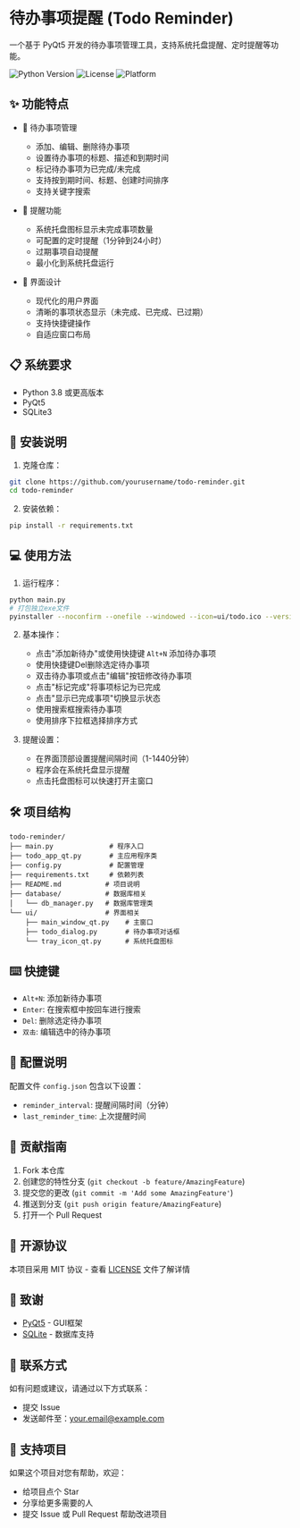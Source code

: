 # 待办事项提醒 (Todo Reminder)

一个基于 PyQt5 开发的待办事项管理工具，支持系统托盘提醒、定时提醒等功能。

![Python Version](https://img.shields.io/badge/python-3.8%2B-blue)
![License](https://img.shields.io/badge/license-MIT-green)
![Platform](https://img.shields.io/badge/platform-Windows%20%7C%20Linux%20%7C%20macOS-lightgrey)

## ✨ 功能特点

- 📝 待办事项管理
  - 添加、编辑、删除待办事项
  - 设置待办事项的标题、描述和到期时间
  - 标记待办事项为已完成/未完成
  - 支持按到期时间、标题、创建时间排序
  - 支持关键字搜索

- 🔔 提醒功能
  - 系统托盘图标显示未完成事项数量
  - 可配置的定时提醒（1分钟到24小时）
  - 过期事项自动提醒
  - 最小化到系统托盘运行

- 🎨 界面设计
  - 现代化的用户界面
  - 清晰的事项状态显示（未完成、已完成、已过期）
  - 支持快捷键操作
  - 自适应窗口布局

## 📋 系统要求

- Python 3.8 或更高版本
- PyQt5
- SQLite3

## 🚀 安装说明

1. 克隆仓库：
```bash
git clone https://github.com/yourusername/todo-reminder.git
cd todo-reminder
```

2. 安装依赖：
```bash
pip install -r requirements.txt
```

## 💻 使用方法

1. 运行程序：
```bash
python main.py
# 打包独立exe文件
pyinstaller --noconfirm --onefile --windowed --icon=ui/todo.ico --version-file=version-info.txt --clean --add-data "ui/todo.ico;ui/" main.py
```

2. 基本操作：
   - 点击"添加新待办"或使用快捷键 `Alt+N` 添加待办事项
   - 使用快捷键Del删除选定待办事项
   - 双击待办事项或点击"编辑"按钮修改待办事项
   - 点击"标记完成"将事项标记为已完成
   - 点击"显示已完成事项"切换显示状态
   - 使用搜索框搜索待办事项
   - 使用排序下拉框选择排序方式

3. 提醒设置：
   - 在界面顶部设置提醒间隔时间（1-1440分钟）
   - 程序会在系统托盘显示提醒
   - 点击托盘图标可以快速打开主窗口

## 🛠️ 项目结构

```
todo-reminder/
├── main.py              # 程序入口
├── todo_app_qt.py       # 主应用程序类
├── config.py            # 配置管理
├── requirements.txt     # 依赖列表
├── README.md           # 项目说明
├── database/           # 数据库相关
│   └── db_manager.py   # 数据库管理类
└── ui/                 # 界面相关
    ├── main_window_qt.py    # 主窗口
    ├── todo_dialog.py       # 待办事项对话框
    └── tray_icon_qt.py      # 系统托盘图标
```

## ⌨️ 快捷键

- `Alt+N`: 添加新待办事项
- `Enter`: 在搜索框中按回车进行搜索
- `Del`: 删除选定待办事项
- `双击`: 编辑选中的待办事项

## 🔧 配置说明

配置文件 `config.json` 包含以下设置：
- `reminder_interval`: 提醒间隔时间（分钟）
- `last_reminder_time`: 上次提醒时间

## 🤝 贡献指南

1. Fork 本仓库
2. 创建您的特性分支 (`git checkout -b feature/AmazingFeature`)
3. 提交您的更改 (`git commit -m 'Add some AmazingFeature'`)
4. 推送到分支 (`git push origin feature/AmazingFeature`)
5. 打开一个 Pull Request

## 📝 开源协议

本项目采用 MIT 协议 - 查看 [LICENSE](LICENSE) 文件了解详情

## 👏 致谢

- [PyQt5](https://www.riverbankcomputing.com/software/pyqt/) - GUI框架
- [SQLite](https://www.sqlite.org/) - 数据库支持

## 📮 联系方式

如有问题或建议，请通过以下方式联系：
- 提交 Issue
- 发送邮件至：your.email@example.com

## 🌟 支持项目

如果这个项目对您有帮助，欢迎：
- 给项目点个 Star
- 分享给更多需要的人
- 提交 Issue 或 Pull Request 帮助改进项目 